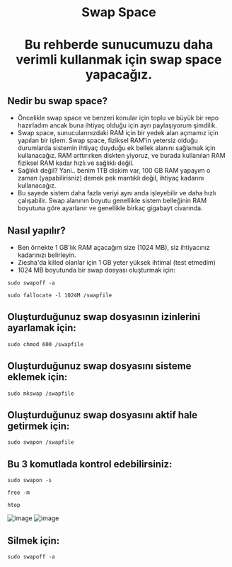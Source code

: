 <h1 align="center"> Swap Space </h1>

<h1 align="center"> Bu rehberde sunucumuzu daha verimli kullanmak için swap space yapacağız. </h1>

 ## Nedir bu swap space?

* Öncelikle swap space ve benzeri konular için toplu ve büyük bir repo hazırladım ancak buna ihtiyaç olduğu için ayrı paylaşıyorum şimdilik.
* Swap space, sunucularınızdaki RAM için bir yedek alan açmamız için yapılan bir işlem. Swap space, fiziksel RAM'in yetersiz olduğu durumlarda sistemin ihtiyaç duyduğu ek bellek alanını sağlamak için kullanacağız. RAM arttırırken diskten yiyoruz, ve burada kullanılan RAM fiziksel RAM kadar hızlı ve sağlıklı değil.
* Sağlıklı değil? Yani.. benim 1TB diskim var, 100 GB RAM yapayım o zaman (yapabilirisniz) demek pek mantıklı değil, ihtiyaç kadarını kullanacağız.
* Bu sayede sistem daha fazla veriyi aynı anda işleyebilir ve daha hızlı çalışabilir. Swap alanının boyutu genellikle sistem belleğinin RAM boyutuna göre ayarlanır ve genellikle birkaç gigabayt civarında.

## Nasıl yapılır?

* Ben örnekte 1 GB'lık RAM açacağım size (1024 MB), siz ihtiyacınız kadarınızı belirleyin.
* Ziesha'da killed olanlar için 1 GB yeter yüksek ihtimal (test etmedim)
* 1024 MB boyutunda bir swap dosyası oluşturmak için:
```
sudo swapoff -a
```
```
sudo fallocate -l 1024M /swapfile
```

## Oluşturduğunuz swap dosyasının izinlerini ayarlamak için:
```
sudo chmod 600 /swapfile
```
## Oluşturduğunuz swap dosyasını sisteme eklemek için:
```
sudo mkswap /swapfile
```
## Oluşturduğunuz swap dosyasını aktif hale getirmek için:
```
sudo swapon /swapfile
```
## Bu 3 komutlada kontrol edebilirsiniz:
```
sudo swapon -s
```
```
free -m
```
```
htop
```

![image](https://user-images.githubusercontent.com/101149671/207309748-5b1a4a41-28b9-4faa-b60a-d76c648ee286.png)
![image](https://user-images.githubusercontent.com/101149671/207309767-f181fc65-314c-475c-ac49-daa045d8c35a.png)

## Silmek için:
```
sudo swapoff -a
```
